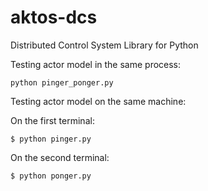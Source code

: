 # aktos-dcs
Distributed Control System Library for Python

Testing actor model in the same process:

```
python pinger_ponger.py
```

Testing actor model on the same machine: 

On the first terminal: 

```
$ python pinger.py
```

On the second terminal: 

```
$ python ponger.py
```
